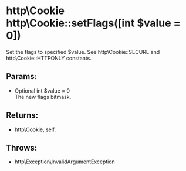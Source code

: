 # http\Cookie http\Cookie::setFlags([int $value = 0])

Set the flags to specified $value.
See http\Cookie::SECURE and http\Cookie::HTTPONLY constants.

## Params:

* Optional int $value = 0  
  The new flags bitmask.

## Returns:

* http\Cookie, self.

## Throws:

* http\Exception\InvalidArgumentException

